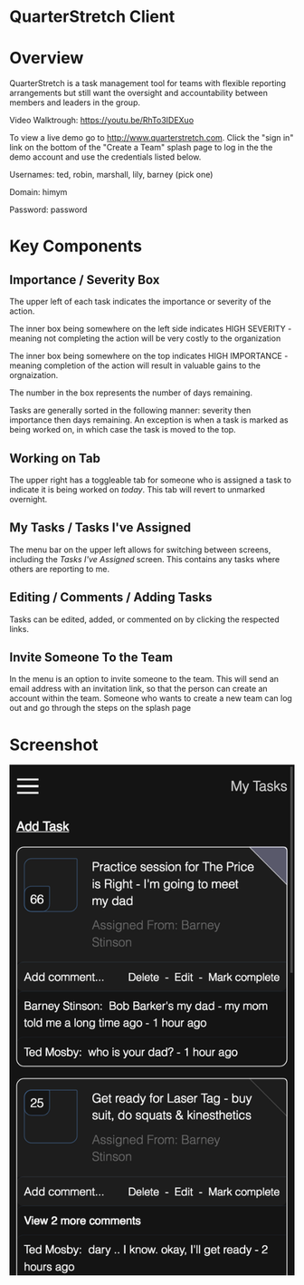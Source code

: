 # QuarterStretch Client

# Overview
QuarterStretch is a task management tool for teams with flexible reporting arrangements but still want the oversight and accountability between members and leaders in the group.

Video Walktrough: https://youtu.be/RhTo3IDEXuo

To view a live demo go to http://www.quarterstretch.com. Click the "sign in" link on the bottom of the "Create a Team" splash page to log in the the demo account and use the credentials listed below.

Usernames: ted, robin, marshall, lily, barney (pick one)

Domain: himym

Password: password

# Key Components
## Importance / Severity Box
The upper left of each task indicates the importance or severity of the action.

The inner box being somewhere on the left side indicates HIGH SEVERITY - meaning not completing the action will be very costly to the organization

The inner box being somewhere on the top indicates HIGH IMPORTANCE - meaning completion of the action will result in valuable gains to the orgnaization.

The number in the box represents the number of days remaining.

Tasks are generally sorted in the following manner: severity then importance then days remaining. An exception is when a task is marked as being worked on, in which case the task is moved to the top.

## Working on Tab
The upper right has a toggleable tab for someone who is assigned a task to indicate it is being worked on *today*. This tab will revert to unmarked overnight.

## My Tasks / Tasks I've Assigned
The menu bar on the upper left allows for switching between screens, including the *Tasks I've Assigned* screen. This contains any tasks where others are reporting to me.

## Editing / Comments / Adding Tasks
Tasks can be edited, added, or commented on by clicking the respected links.

## Invite Someone To the Team
In the menu is an option to invite someone to the team. This will send an email address with an invitation link, so that the person can create an account within the team. Someone who wants to create a new team can log out and go through the steps on the splash page

# Screenshot
![QuarterStretch screenshot](https://github.com/austinba/tasker-client-3/blob/master/screenshot.png)
